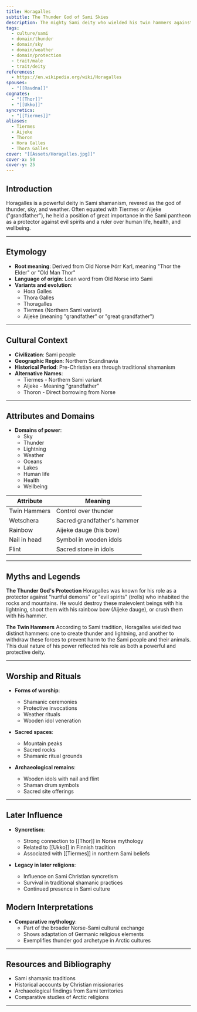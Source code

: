 ```yaml
---
title: Horagalles
subtitle: The Thunder God of Sami Skies
description: The mighty Sami deity who wielded his twin hammers against evil spirits and protected his people with thunder and lightning
tags:
  - culture/sami
  - domain/thunder
  - domain/sky
  - domain/weather
  - domain/protection
  - trait/male
  - trait/deity
references:
  - https://en.wikipedia.org/wiki/Horagalles
spouses:
  - "[[Ravdna]]"
cognates:
  - "[[Thor]]"
  - "[[Ukko]]"
syncretics:
  - "[[Tiermes]]"
aliases:
  - Tiermes
  - Aijeke
  - Thoron
  - Hora Galles
  - Thora Galles
cover: "[[Assets/Horagalles.jpg]]"
cover-x: 50
cover-y: 25
---
```

##  Introduction
Horagalles is a powerful deity in Sami shamanism, revered as the god of thunder, sky, and weather. Often equated with Tiermes or Aijeke ("grandfather"), he held a position of great importance in the Sami pantheon as a protector against evil spirits and a ruler over human life, health, and wellbeing.

---

## Etymology

- **Root meaning**: Derived from Old Norse Þórr Karl, meaning "Thor the Elder" or "Old Man Thor"
- **Language of origin**: Loan word from Old Norse into Sami
- **Variants and evolution**: 
  - Hora Galles
  - Thora Galles
  - Thoragalles
  - Tiermes (Northern Sami variant)
  - Aijeke (meaning "grandfather" or "great grandfather")

---

##  Cultural Context

- **Civilization**: Sami people
- **Geographic Region**: Northern Scandinavia
- **Historical Period**: Pre-Christian era through traditional shamanism
- **Alternative Names**:
  - Tiermes - Northern Sami variant
  - Aijeke - Meaning "grandfather"
  - Thoron - Direct borrowing from Norse

---

## Attributes and Domains

- **Domains of power**: 
  - Sky
  - Thunder
  - Lightning
  - Weather
  - Oceans
  - Lakes
  - Human life
  - Health
  - Wellbeing

| Attribute       | Meaning                        |
|----------------|---------------------------------|
| Twin Hammers   | Control over thunder            |
| Wetschera      | Sacred grandfather's hammer     |
| Rainbow        | Aijeke dauge (his bow)          |
| Nail in head   | Symbol in wooden idols          |
| Flint          | Sacred stone in idols           |

---

## Myths and Legends

**The Thunder God's Protection**
Horagalles was known for his role as a protector against "hurtful demons" or "evil spirits" (trolls) who inhabited the rocks and mountains. He would destroy these malevolent beings with his lightning, shoot them with his rainbow bow (Aijeke dauge), or crush them with his hammer.

**The Twin Hammers**
According to Sami tradition, Horagalles wielded two distinct hammers: one to create thunder and lightning, and another to withdraw these forces to prevent harm to the Sami people and their animals. This dual nature of his power reflected his role as both a powerful and protective deity.

---

## Worship and Rituals

- **Forms of worship**: 
  - Shamanic ceremonies
  - Protective invocations
  - Weather rituals
  - Wooden idol veneration

- **Sacred spaces**: 
  - Mountain peaks
  - Sacred rocks
  - Shamanic ritual grounds

- **Archaeological remains**: 
  - Wooden idols with nail and flint
  - Shaman drum symbols
  - Sacred site offerings

---

## Later Influence

- **Syncretism**: 
  - Strong connection to [[Thor]] in Norse mythology
  - Related to [[Ukko]] in Finnish tradition
  - Associated with [[Tiermes]] in northern Sami beliefs

- **Legacy in later religions**:
  - Influence on Sami Christian syncretism
  - Survival in traditional shamanic practices
  - Continued presence in Sami culture

## Modern Interpretations

- **Comparative mythology**: 
  - Part of the broader Norse-Sami cultural exchange
  - Shows adaptation of Germanic religious elements
  - Exemplifies thunder god archetype in Arctic cultures

---

## Resources and Bibliography

- Sami shamanic traditions
- Historical accounts by Christian missionaries
- Archaeological findings from Sami territories
- Comparative studies of Arctic religions

---